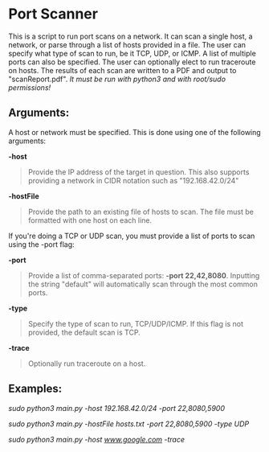 # Port Scanner

This is a script to run port scans on a network. It can scan a single host, a network, or parse through a list of hosts provided in a file. The user can specify what type of scan to run, be it TCP, UDP, or ICMP. A list of multiple ports can also be specified. The user can optionally elect to run traceroute on hosts. The results of each scan are written to a PDF and output to "scanReport.pdf". *It must be run with python3 and with root/sudo permissions!*

## Arguments:

A host or network must be specified. This is done using one of the following arguments:

**-host**
> Provide the IP address of the target in question. This also supports providing a network in CIDR notation such as "192.168.42.0/24"

**-hostFile**
> Provide the path to an existing file of hosts to scan. The file must be formatted with one host on each line.


If you're doing a TCP or UDP scan, you must provide a list of ports to scan using the -port flag:

**-port**
> Provide a list of comma-separated ports: **-port 22,42,8080**. Inputting the string "default" will automatically scan through the most common ports.

**-type**
> Specify the type of scan to run, TCP/UDP/ICMP. If this flag is not provided, the default scan is TCP.

**-trace**
> Optionally run traceroute on a host.


## Examples:

*sudo python3 main.py -host 192.168.42.0/24 -port 22,8080,5900*

*sudo python3 main.py -hostFile hosts.txt -port 22,8080,5900 -type UDP*

*sudo python3 main.py -host www.google.com -trace*

